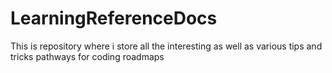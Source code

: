 # LearningReferenceDocs
This is repository where i store all the interesting as well as various tips and tricks pathways for coding roadmaps
